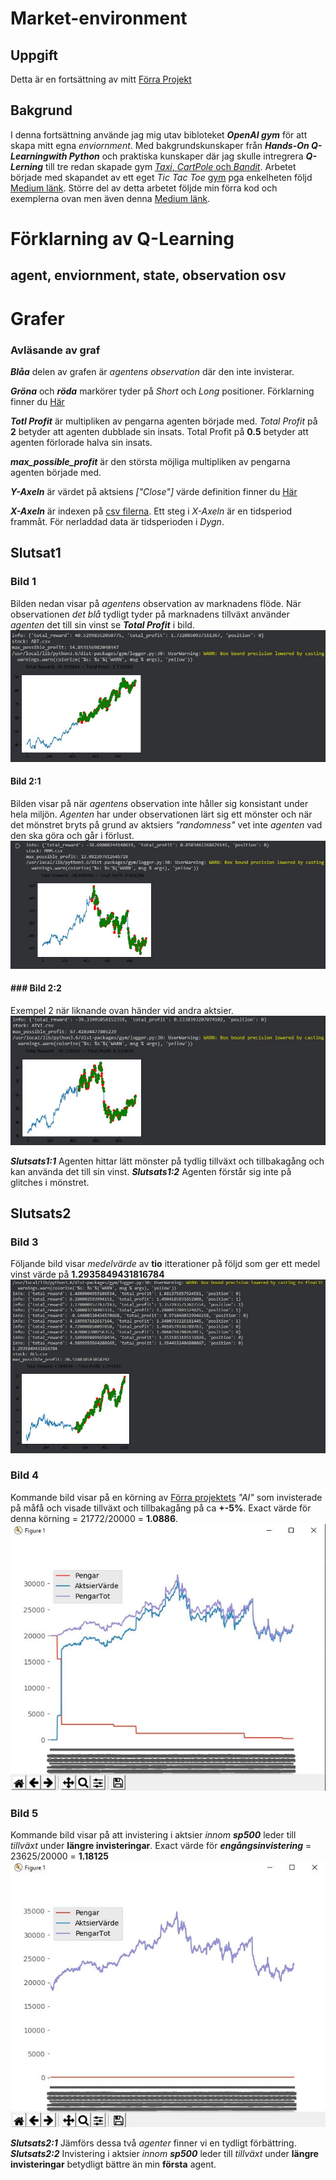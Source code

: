 # Market-environment

## Uppgift
Detta är en fortsättning av mitt [Förra Projekt](https://github.com/abbsimoga/Enstaka-programerings-projekt/tree/master/Enstaka_programering/StockMarket)

## Bakgrund
I denna fortsättning använde jag mig utav bibloteket **_OpenAI gym_** för att skapa mitt egna *enviornment*. Med bakgrundskunskaper från **_Hands-On Q-Learningwith Python_** och praktiska kunskaper där jag skulle intregrera **_Q-Lerning_** till tre redan skapade gym [*Taxi*, *CartPole* och *Bandit*](https://colab.research.google.com/drive/1RwkDfI0lxFZmXXNk1q88PWA7HQiJjlBL#scrollTo=Ac6y6qG-3kV3). Arbetet började med skapandet av ett eget *Tic Tac Toe* [gym](https://github.com/abbsimoga/TicTacGym) pga enkelheten följd [Medium länk](https://medium.com/@apoddar573/making-your-own-custom-environment-in-gym-c3b65ff8cdaa). Större del av detta arbetet följde min förra kod och exemplerna ovan men även denna [Medium länk](https://towardsdatascience.com/creating-a-custom-openai-gym-environment-for-stock-trading-be532be3910e).

# Förklarning av Q-Learning
## agent, enviornment, state, observation osv

# Grafer

### Avläsande av graf
**_Blåa_** delen av grafen är *agentens* *observation* där den inte invisterar.

**_Gröna_** och **_röda_** markörer tyder på *Short* och *Long* positioner. Förklarning finner du [Här](https://www.investor.gov/introduction-investing/investing-basics/how-stock-markets-work/stock-purchases-and-sales-long-and)

**_Totl Profit_** är multipliken av pengarna agenten började med. *Total Profit* på **2** betyder att agenten dubblade sin insats. Total Profit på **0.5** betyder att agenten förlorade halva sin insats.

**_max_possible_profit_** är den största möjliga multipliken av pengarna agenten började med.

**_Y-Axeln_** är värdet på aktsiens *["Close"]* värde definition finner du [Här](https://www.investopedia.com/terms/c/closingprice.asp)

**_X-Axeln_** är indexen på [csv filerna](https://github.com/abbsimoga/Market-environment/tree/master/Market_environment/datasets). Ett steg i *X-Axeln* är en tidsperiod frammåt. För nerladdad data är tidsperioden i *Dygn*.

## Slutsat1
### Bild 1
Bilden nedan visar på *agentens* observation av marknadens flöde. När observationen *det blå* tydligt tyder på marknadens tillväxt använder *agenten* det till sin vinst se **_Total Profit_** i bild.
![png](docs/Capture3.JPG)

#### Bild 2:1
Bilden visar på när *agentens* observation inte håller sig konsistant under hela miljön. *Agenten* har under observationen lärt sig ett mönster och när det mönstret bryts på grund av aktsiers *"randomness"* vet inte *agenten* vad den ska göra och går i förlust.
![png](docs/Capture1.JPG)

#### ### Bild 2:2
Exempel 2 när liknande ovan händer vid andra aktsier.
![png](docs/Capture2.JPG)

**_Slutsats1:1_** Agenten hittar lätt mönster på tydlig tillväxt och tillbakagång och kan använda det till sin vinst.
**_Slutsats1:2_** Agenten förstår sig inte på glitches i mönstret.

## Slutsats2
### Bild 3
Följande bild visar *medelvärde* av **tio** itterationer på följd som ger ett medel vinst värde på **1.2935849431816784**
![png](docs/Capture7.JPG)

### Bild 4
Kommande bild visar på en körning av [Förra projektets](https://github.com/abbsimoga/Enstaka-programerings-projekt/tree/master/Enstaka_programering/StockMarket) *"AI"* som invisterade på måfå och visade tillväxt och tillbakagång på ca **+-5%**. Exact värde för denna körning = 21772/20000 = **1.0886**.
![png](docs/Capture4.JPG)

### Bild 5
Kommande bild visar på att invistering i aktsier *innom* **_sp500_** leder till *tillväxt* under **längre invisteringar**. Exact värde för **_engångsinvistering_** = 23625/20000 = **1.18125**
![png](docs/Capture6.JPG)

**_Slutsats2:1_** Jämförs dessa två *agenter* finner vi en tydligt förbättring.
**_Slutsats2:2_** Invistering i aktsier *innom* **_sp500_** leder till *tillväxt* under **längre invisteringar** betydligt bättre än min **första** agent.